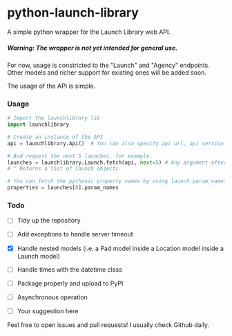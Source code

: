 # python-launch-library
A simple python wrapper for the Launch Library web API.

##### Warning: The wrapper is not yet intended for general use.

For now, usage is constricted to the "Launch" and "Agency" endpoints. Other models and richer support for existing ones will be added soon.

The usage of the API is simple.

### Usage

```python
# Import the launchlibrary lib
import launchlibrary

# Create an instance of the API
api = launchlibrary.Api()  # You can also specify api url, api version...

# And request the next 5 launches, for example.
launches = launchlibrary.Launch.fetch(api, next=5) # Any argument after "api" is not constrained (w/ kwargs).
# ^ Returns a list of launch objects.

# You can fetch the pythonic property names by using launch.param_names
properties = launches[0].param_names
```

### Todo
- [ ] Tidy up the repository
- [ ] Add exceptions to handle server timeout
- [x] Handle nested models (i.e. a Pad model inside a Location model inside a Launch model)
- [ ] Handle times with the datetime class
- [ ] Package properly and upload to PyPI
- [ ] Asynchronous operation
- [ ] Your suggestion here



Feel free to open issues and pull requests! I usually check Github daily. 
 

